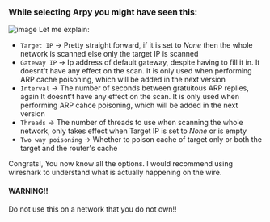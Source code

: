 ### While selecting Arpy you might have seen this:
![image](https://user-images.githubusercontent.com/91953982/205690016-9e8f4a7a-b6b9-4e77-9819-6d93031dc015.png)
Let me explain:
- `Target IP` -> Pretty straight forward, if it is set to *None* then the whole network is scanned else only the target IP is scanned
- `Gateway IP` -> Ip address of default gateway, despite having to fill it in. It doesnt't have any effect on the scan. It is only used when performing ARP cache poisoning, which will be added in the next version
- `Interval` -> The number of seconds between gratuitous ARP replies, again It doesnt't have any effect on the scan. It is only used when performing ARP cahce poisoning, which will be added in the next version
- `Threads` -> The number of threads to use when scanning the whole network, only takes effect when Target IP is set to *None* or is empty
- `Two way poisoning` -> Whether to poison cache of target only or both  the target and the router's cache

Congrats!, You now know all the options. I would recommend using wireshark to understand what is actually happening on the wire. 
#### WARNING!!
Do not use this on a network that you do not own!!

